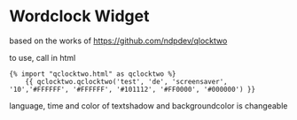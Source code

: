 # Wordclock Widget 
based on the works of https://github.com/ndpdev/qlocktwo

to use, call in html 
```
{% import "qclocktwo.html" as qclocktwo %}
	{{ qclocktwo.qclocktwo('test', 'de', 'screensaver', '10','#FFFFFF', '#FFFFFF', '#101112', '#FF0000', '#000000') }}
```

language, time and color of textshadow and backgroundcolor is changeable
